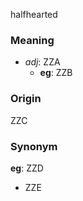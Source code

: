 halfhearted
### Meaning
+ _adj_: ZZA
    + __eg__: ZZB

### Origin

ZZC

### Synonym

__eg__: ZZD

+ ZZE


